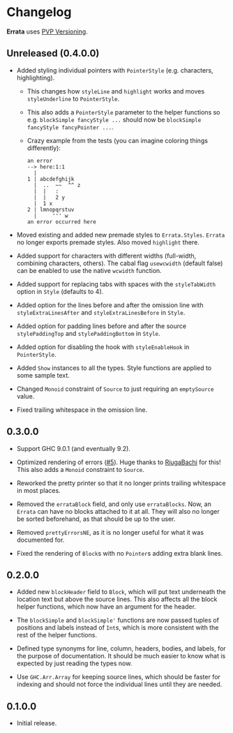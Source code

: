 # Changelog

**Errata** uses [PVP Versioning](https://pvp.haskell.org).

## Unreleased (0.4.0.0)

* Added styling individual pointers with `PointerStyle` (e.g. characters, highlighting).
    * This changes how `styleLine` and `highlight` works and moves `styleUnderline` to `PointerStyle`.

    * This also adds a `PointerStyle` parameter to the helper functions so e.g. `blockSimple fancyStyle ...` should now be `blockSimple fancyStyle fancyPointer ...`.

    * Crazy example from the tests (you can imagine coloring things differently):
        ```
        an error
        --> here:1:1
          |
        1 | abcdefghijk
          |  ..  ~~  ^^ z
          |  |   :
          |  |   2 y
          |  1 x
        2 | lmnopqrstuv
          |     ''' w
        an error occurred here
        ```

* Moved existing and added new premade styles to `Errata.Styles`. `Errata` no longer exports premade styles. Also moved `highlight` there.

* Added support for characters with different widths (full-width, combining characters, others). The cabal flag `usewcwidth` (default false) can be enabled to use the native `wcwidth` function.

* Added support for replacing tabs with spaces with the `styleTabWidth` option in `Style` (defaults to 4).

* Added option for the lines before and after the omission line with `styleExtraLinesAfter` and `styleExtraLinesBefore` in `Style`.

* Added option for padding lines before and after the source `stylePaddingTop` and `stylePaddingBottom` in `Style`.

* Added option for disabling the hook with `styleEnableHook` in `PointerStyle`.

* Added `Show` instances to all the types. Style functions are applied to some sample text.

* Changed `Monoid` constraint of `Source` to just requiring an `emptySource` value.

* Fixed trailing whitespace in the omission line.

## 0.3.0.0

* Support GHC 9.0.1 (and eventually 9.2).

* Optimized rendering of errors ([#5](https://github.com/1Computer1/errata/pull/5)). Huge thanks to [RiugaBachi](https://github.com/RiugaBachi) for this! This also adds a `Monoid` constraint to `Source`.

* Reworked the pretty printer so that it no longer prints trailing whitespace in most places.

* Removed the `errataBlock` field, and only use `errataBlocks`. Now, an `Errata` can have no blocks attached to it at all. They will also no longer be sorted beforehand, as that should be up to the user.

* Removed `prettyErrorsNE`, as it is no longer useful for what it was documented for.

* Fixed the rendering of `Block`s with no `Pointer`s adding extra blank lines.

## 0.2.0.0

* Added new `blockHeader` field to `Block`, which will put text underneath the location text but above the source lines. This also affects all the block helper functions, which now have an argument for the header.

* The `blockSimple` and `blockSimple'` functions are now passed tuples of positions and labels instead of `Int`s, which is more consistent with the rest of the helper functions.

* Defined type synonyms for line, column, headers, bodies, and labels, for the purpose of documentation. It should be much easier to know what is expected by just reading the types now.

* Use `GHC.Arr.Array` for keeping source lines, which should be faster for indexing and should not force the individual lines until they are needed.

## 0.1.0.0

* Initial release.
